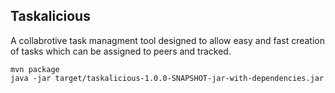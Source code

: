 Taskalicious
---
A collabrotive task managment tool designed to allow easy and fast creation of tasks which can be assigned to peers and tracked.

    mvn package
    java -jar target/taskalicious-1.0.0-SNAPSHOT-jar-with-dependencies.jar